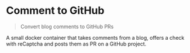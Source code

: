 # Comment to GitHub

> Convert blog comments to GitHub PRs

A small docker container that takes comments from a blog, offers a check
with reCaptcha and posts them as PR on a GitHub project.
